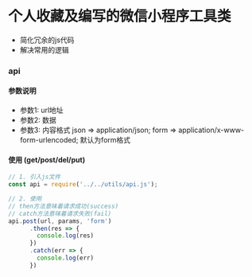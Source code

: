 # 个人收藏及编写的微信小程序工具类
- 简化冗余的js代码
- 解决常用的逻辑

### api

#### 参数说明

- 参数1: url地址
- 参数2: 数据
- 参数3: 内容格式 json => application/json; form => application/x-www-form-urlencoded; 默认为form格式


#### 使用 (get/post/del/put)
```javascript
// 1. 引入js文件
const api = require('../../utils/api.js');

// 2. 使用
// then方法意味着请求成功(success)
// catch方法意味着请求失败(fail)
api.post(url, params, 'form')
      .then(res => {
        console.log(res)
      })
      .catch(err => {
        console.log(err)
      })
```
